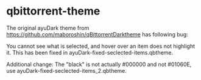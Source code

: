 # qbittorrent-theme

The original ayuDark theme from https://github.com/maboroshin/qBittorrentDarktheme has following bug:

You cannot see what is selected, and hover over an item does not highlight it. This has been fixed in ayuDark-fixed-seclected-items.qbtheme.

Additional change: The "black" is not actually #000000 and not #01060E, use ayuDark-fixed-seclected-items_2.qbtheme.
